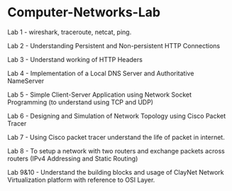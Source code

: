 # Computer-Networks-Lab

Lab 1 - wireshark, traceroute, netcat, ping.

Lab 2 - Understanding Persistent and Non-persistent HTTP Connections

Lab 3 - Understand working of HTTP Headers

Lab 4 - Implementation of a Local DNS Server and Authoritative NameServer 

Lab 5 - Simple Client-Server Application using Network Socket Programming (to understand using TCP and UDP)

Lab 6 - Designing and Simulation of Network Topology using Cisco Packet Tracer

Lab 7 - Using Cisco packet tracer understand the life of packet in internet.

Lab 8 - To setup a network with two routers and exchange packets across routers (IPv4 Addressing and Static Routing)

Lab 9&10 - Understand the building blocks and usage of ClayNet Network Virtualization platform with reference to OSI Layer. 
